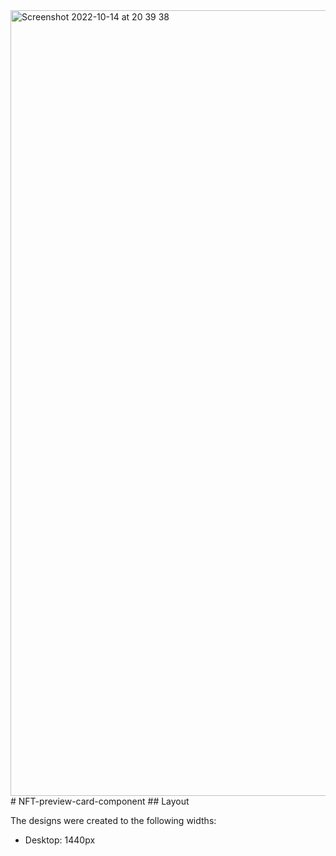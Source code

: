 <img width="1257" alt="Screenshot 2022-10-14 at 20 39 38" src="https://user-images.githubusercontent.com/115110472/195918130-34ea42e8-e404-4561-bf3e-f89e41048475.png">
# NFT-preview-card-component 
## Layout

The designs were created to the following widths:
- Desktop: 1440px

